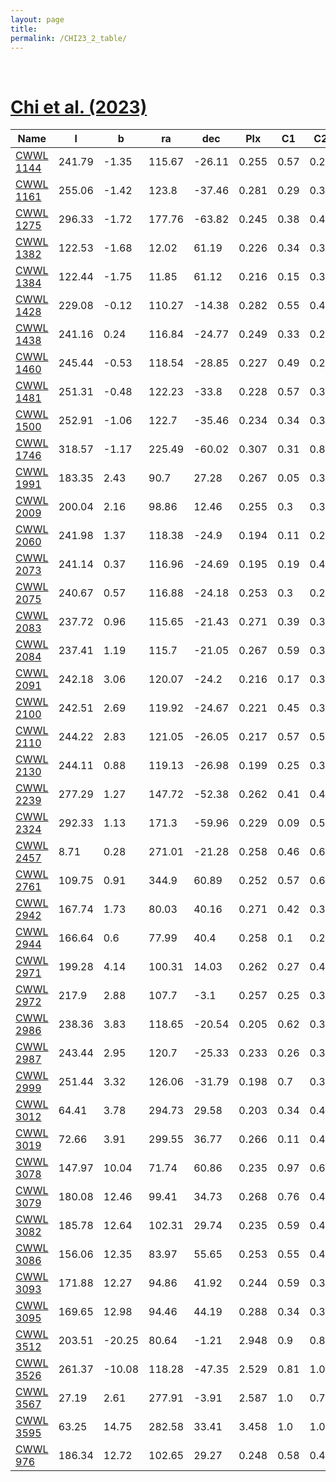 ```yaml
---
layout: page
title: 
permalink: /CHI23_2_table/
---
```


&nbsp;
# [Chi et al. (2023)](https://ui.adsabs.harvard.edu/abs/2023ApJS..265...20C/abstract)

| Name | l | b | ra | dec | Plx | C1 | C2 | C3 |
| ---- | - | - | -- | --- | --- | -- | -- | -- |
| [CWWL 1144](https://ucc.ar/_clusters/cwwl1144/) | 241.79 | -1.35 | 115.67 | -26.11 | 0.255 | 0.57 | 0.22 | <span style="color: #FFC300; font-weight: bold;">B</span><span style="color: purple; font-weight: bold;">D</span> |
| [CWWL 1161](https://ucc.ar/_clusters/cwwl1161/) | 255.06 | -1.42 | 123.8 | -37.46 | 0.281 | 0.29 | 0.31 | <span style="color: red; font-weight: bold;">C</span><span style="color: red; font-weight: bold;">C</span> |
| [CWWL 1275](https://ucc.ar/_clusters/cwwl1275/) | 296.33 | -1.72 | 177.76 | -63.82 | 0.245 | 0.38 | 0.47 | <span style="color: red; font-weight: bold;">C</span><span style="color: red; font-weight: bold;">C</span> |
| [CWWL 1382](https://ucc.ar/_clusters/cwwl1382/) | 122.53 | -1.68 | 12.02 | 61.19 | 0.226 | 0.34 | 0.36 | <span style="color: red; font-weight: bold;">C</span><span style="color: red; font-weight: bold;">C</span> |
| [CWWL 1384](https://ucc.ar/_clusters/cwwl1384/) | 122.44 | -1.75 | 11.85 | 61.12 | 0.216 | 0.15 | 0.36 | <span style="color: purple; font-weight: bold;">D</span><span style="color: red; font-weight: bold;">C</span> |
| [CWWL 1428](https://ucc.ar/_clusters/cwwl1428/) | 229.08 | -0.12 | 110.27 | -14.38 | 0.282 | 0.55 | 0.46 | <span style="color: #FFC300; font-weight: bold;">B</span><span style="color: red; font-weight: bold;">C</span> |
| [CWWL 1438](https://ucc.ar/_clusters/cwwl1438/) | 241.16 | 0.24 | 116.84 | -24.77 | 0.249 | 0.33 | 0.29 | <span style="color: red; font-weight: bold;">C</span><span style="color: red; font-weight: bold;">C</span> |
| [CWWL 1460](https://ucc.ar/_clusters/cwwl1460/) | 245.44 | -0.53 | 118.54 | -28.85 | 0.227 | 0.49 | 0.29 | <span style="color: red; font-weight: bold;">C</span><span style="color: red; font-weight: bold;">C</span> |
| [CWWL 1481](https://ucc.ar/_clusters/cwwl1481/) | 251.31 | -0.48 | 122.23 | -33.8 | 0.228 | 0.57 | 0.31 | <span style="color: #FFC300; font-weight: bold;">B</span><span style="color: red; font-weight: bold;">C</span> |
| [CWWL 1500](https://ucc.ar/_clusters/cwwl1500/) | 252.91 | -1.06 | 122.7 | -35.46 | 0.234 | 0.34 | 0.36 | <span style="color: red; font-weight: bold;">C</span><span style="color: red; font-weight: bold;">C</span> |
| [CWWL 1746](https://ucc.ar/_clusters/cwwl1746/) | 318.57 | -1.17 | 225.49 | -60.02 | 0.307 | 0.31 | 0.86 | <span style="color: red; font-weight: bold;">C</span><span style="color: green; font-weight: bold;">A</span> |
| [CWWL 1991](https://ucc.ar/_clusters/cwwl1991/) | 183.35 | 2.43 | 90.7 | 27.28 | 0.267 | 0.05 | 0.34 | <span style="color: purple; font-weight: bold;">D</span><span style="color: red; font-weight: bold;">C</span> |
| [CWWL 2009](https://ucc.ar/_clusters/cwwl2009/) | 200.04 | 2.16 | 98.86 | 12.46 | 0.255 | 0.3 | 0.35 | <span style="color: red; font-weight: bold;">C</span><span style="color: red; font-weight: bold;">C</span> |
| [CWWL 2060](https://ucc.ar/_clusters/cwwl2060/) | 241.98 | 1.37 | 118.38 | -24.9 | 0.194 | 0.11 | 0.28 | <span style="color: purple; font-weight: bold;">D</span><span style="color: red; font-weight: bold;">C</span> |
| [CWWL 2073](https://ucc.ar/_clusters/cwwl2073/) | 241.14 | 0.37 | 116.96 | -24.69 | 0.195 | 0.19 | 0.42 | <span style="color: purple; font-weight: bold;">D</span><span style="color: red; font-weight: bold;">C</span> |
| [CWWL 2075](https://ucc.ar/_clusters/cwwl2075/) | 240.67 | 0.57 | 116.88 | -24.18 | 0.253 | 0.3 | 0.27 | <span style="color: red; font-weight: bold;">C</span><span style="color: red; font-weight: bold;">C</span> |
| [CWWL 2083](https://ucc.ar/_clusters/cwwl2083/) | 237.72 | 0.96 | 115.65 | -21.43 | 0.271 | 0.39 | 0.32 | <span style="color: red; font-weight: bold;">C</span><span style="color: red; font-weight: bold;">C</span> |
| [CWWL 2084](https://ucc.ar/_clusters/cwwl2084/) | 237.41 | 1.19 | 115.7 | -21.05 | 0.267 | 0.59 | 0.39 | <span style="color: #FFC300; font-weight: bold;">B</span><span style="color: red; font-weight: bold;">C</span> |
| [CWWL 2091](https://ucc.ar/_clusters/cwwl2091/) | 242.18 | 3.06 | 120.07 | -24.2 | 0.216 | 0.17 | 0.39 | <span style="color: purple; font-weight: bold;">D</span><span style="color: red; font-weight: bold;">C</span> |
| [CWWL 2100](https://ucc.ar/_clusters/cwwl2100/) | 242.51 | 2.69 | 119.92 | -24.67 | 0.221 | 0.45 | 0.31 | <span style="color: red; font-weight: bold;">C</span><span style="color: red; font-weight: bold;">C</span> |
| [CWWL 2110](https://ucc.ar/_clusters/cwwl2110/) | 244.22 | 2.83 | 121.05 | -26.05 | 0.217 | 0.57 | 0.51 | <span style="color: #FFC300; font-weight: bold;">B</span><span style="color: #FFC300; font-weight: bold;">B</span> |
| [CWWL 2130](https://ucc.ar/_clusters/cwwl2130/) | 244.11 | 0.88 | 119.13 | -26.98 | 0.199 | 0.25 | 0.33 | <span style="color: red; font-weight: bold;">C</span><span style="color: red; font-weight: bold;">C</span> |
| [CWWL 2239](https://ucc.ar/_clusters/cwwl2239/) | 277.29 | 1.27 | 147.72 | -52.38 | 0.262 | 0.41 | 0.41 | <span style="color: red; font-weight: bold;">C</span><span style="color: red; font-weight: bold;">C</span> |
| [CWWL 2324](https://ucc.ar/_clusters/cwwl2324/) | 292.33 | 1.13 | 171.3 | -59.96 | 0.229 | 0.09 | 0.5 | <span style="color: purple; font-weight: bold;">D</span><span style="color: #FFC300; font-weight: bold;">B</span> |
| [CWWL 2457](https://ucc.ar/_clusters/cwwl2457/) | 8.71 | 0.28 | 271.01 | -21.28 | 0.258 | 0.46 | 0.65 | <span style="color: red; font-weight: bold;">C</span><span style="color: #FFC300; font-weight: bold;">B</span> |
| [CWWL 2761](https://ucc.ar/_clusters/cwwl2761/) | 109.75 | 0.91 | 344.9 | 60.89 | 0.252 | 0.57 | 0.65 | <span style="color: #FFC300; font-weight: bold;">B</span><span style="color: #FFC300; font-weight: bold;">B</span> |
| [CWWL 2942](https://ucc.ar/_clusters/cwwl2942/) | 167.74 | 1.73 | 80.03 | 40.16 | 0.271 | 0.42 | 0.37 | <span style="color: red; font-weight: bold;">C</span><span style="color: red; font-weight: bold;">C</span> |
| [CWWL 2944](https://ucc.ar/_clusters/cwwl2944/) | 166.64 | 0.6 | 77.99 | 40.4 | 0.258 | 0.1 | 0.29 | <span style="color: purple; font-weight: bold;">D</span><span style="color: red; font-weight: bold;">C</span> |
| [CWWL 2971](https://ucc.ar/_clusters/cwwl2971/) | 199.28 | 4.14 | 100.31 | 14.03 | 0.262 | 0.27 | 0.41 | <span style="color: red; font-weight: bold;">C</span><span style="color: red; font-weight: bold;">C</span> |
| [CWWL 2972](https://ucc.ar/_clusters/cwwl2972/) | 217.9 | 2.88 | 107.7 | -3.1 | 0.257 | 0.25 | 0.37 | <span style="color: red; font-weight: bold;">C</span><span style="color: red; font-weight: bold;">C</span> |
| [CWWL 2986](https://ucc.ar/_clusters/cwwl2986/) | 238.36 | 3.83 | 118.65 | -20.54 | 0.205 | 0.62 | 0.39 | <span style="color: #FFC300; font-weight: bold;">B</span><span style="color: red; font-weight: bold;">C</span> |
| [CWWL 2987](https://ucc.ar/_clusters/cwwl2987/) | 243.44 | 2.95 | 120.7 | -25.33 | 0.233 | 0.26 | 0.33 | <span style="color: red; font-weight: bold;">C</span><span style="color: red; font-weight: bold;">C</span> |
| [CWWL 2999](https://ucc.ar/_clusters/cwwl2999/) | 251.44 | 3.32 | 126.06 | -31.79 | 0.198 | 0.7 | 0.33 | <span style="color: #FFC300; font-weight: bold;">B</span><span style="color: red; font-weight: bold;">C</span> |
| [CWWL 3012](https://ucc.ar/_clusters/cwwl3012/) | 64.41 | 3.78 | 294.73 | 29.58 | 0.203 | 0.34 | 0.45 | <span style="color: red; font-weight: bold;">C</span><span style="color: red; font-weight: bold;">C</span> |
| [CWWL 3019](https://ucc.ar/_clusters/cwwl3019/) | 72.66 | 3.91 | 299.55 | 36.77 | 0.266 | 0.11 | 0.41 | <span style="color: purple; font-weight: bold;">D</span><span style="color: red; font-weight: bold;">C</span> |
| [CWWL 3078](https://ucc.ar/_clusters/cwwl3078/) | 147.97 | 10.04 | 71.74 | 60.86 | 0.235 | 0.97 | 0.64 | <span style="color: green; font-weight: bold;">A</span><span style="color: #FFC300; font-weight: bold;">B</span> |
| [CWWL 3079](https://ucc.ar/_clusters/cwwl3079/) | 180.08 | 12.46 | 99.41 | 34.73 | 0.268 | 0.76 | 0.42 | <span style="color: green; font-weight: bold;">A</span><span style="color: red; font-weight: bold;">C</span> |
| [CWWL 3082](https://ucc.ar/_clusters/cwwl3082/) | 185.78 | 12.64 | 102.31 | 29.74 | 0.235 | 0.59 | 0.45 | <span style="color: #FFC300; font-weight: bold;">B</span><span style="color: red; font-weight: bold;">C</span> |
| [CWWL 3086](https://ucc.ar/_clusters/cwwl3086/) | 156.06 | 12.35 | 83.97 | 55.65 | 0.253 | 0.55 | 0.49 | <span style="color: #FFC300; font-weight: bold;">B</span><span style="color: red; font-weight: bold;">C</span> |
| [CWWL 3093](https://ucc.ar/_clusters/cwwl3093/) | 171.88 | 12.27 | 94.86 | 41.92 | 0.244 | 0.59 | 0.34 | <span style="color: #FFC300; font-weight: bold;">B</span><span style="color: red; font-weight: bold;">C</span> |
| [CWWL 3095](https://ucc.ar/_clusters/cwwl3095/) | 169.65 | 12.98 | 94.46 | 44.19 | 0.288 | 0.34 | 0.38 | <span style="color: red; font-weight: bold;">C</span><span style="color: red; font-weight: bold;">C</span> |
| [CWWL 3512](https://ucc.ar/_clusters/cwwl3512/) | 203.51 | -20.25 | 80.64 | -1.21 | 2.948 | 0.9 | 0.85 | <span style="color: green; font-weight: bold;">A</span><span style="color: green; font-weight: bold;">A</span> |
| [CWWL 3526](https://ucc.ar/_clusters/cwwl3526/) | 261.37 | -10.08 | 118.28 | -47.35 | 2.529 | 0.81 | 1.0 | <span style="color: green; font-weight: bold;">A</span><span style="color: green; font-weight: bold;">A</span> |
| [CWWL 3567](https://ucc.ar/_clusters/cwwl3567/) | 27.19 | 2.61 | 277.91 | -3.91 | 2.587 | 1.0 | 0.7 | <span style="color: green; font-weight: bold;">A</span><span style="color: #FFC300; font-weight: bold;">B</span> |
| [CWWL 3595](https://ucc.ar/_clusters/cwwl3595/) | 63.25 | 14.75 | 282.58 | 33.41 | 3.458 | 1.0 | 1.0 | <span style="color: green; font-weight: bold;">A</span><span style="color: green; font-weight: bold;">A</span> |
| [CWWL 976](https://ucc.ar/_clusters/cwwl976/) | 186.34 | 12.72 | 102.65 | 29.27 | 0.248 | 0.58 | 0.4 | <span style="color: #FFC300; font-weight: bold;">B</span><span style="color: red; font-weight: bold;">C</span> |
